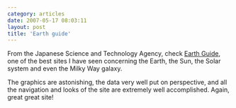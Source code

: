 ```yaml
---
category: articles
date: 2007-05-17 08:03:11
layout: post
title: 'Earth guide'
---
```


<p>From the Japanese Science and Technology Agency, check <a href="http://jvsc.jst.go.jp/earth/guide/english/data/top.html">Earth Guide</a>, one of the best sites I have seen concerning the Earth, the Sun, the Solar system and even the Milky Way galaxy.</p>

<p>The graphics are astonishing, the data very well put on perspective, and all the navigation and looks of the site are extremely well accomplished. Again, great great site!</p>
